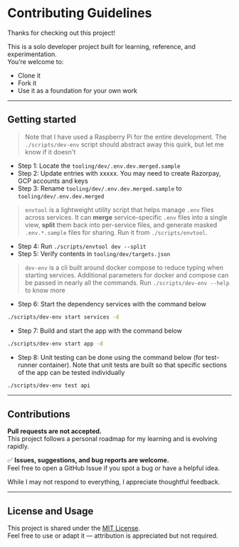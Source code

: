 # Contributing Guidelines

Thanks for checking out this project!

This is a solo developer project built for learning, reference, and experimentation.  
You’re welcome to:

- Clone it  
- Fork it  
- Use it as a foundation for your own work

---

## Getting started

> Note that I have used a Raspberry Pi for the entire development. The `./scripts/dev-env` script should abstract away this quirk, but let me know if it doesn't 

* Step 1: Locate the `tooling/dev/.env.dev.merged.sample`
* Step 2: Update entries with xxxxx. You may need to create Razorpay, GCP accounts and keys
* Step 3: Rename `tooling/dev/.env.dev.merged.sample` to `tooling/dev/.env.dev.merged`

> `envtool` is a lightweight utility script that helps manage `.env` files across services. It can **merge** service-specific `.env` files into a single view, **split** them back into per-service files, and generate masked `.env.*.sample` files for sharing. Run it from `./scripts/envtool`.

* Step 4: Run `./scripts/envtool dev --split`
* Step 5: Verify contents in `tooling/dev/targets.json`

> `dev-env` is a cli built around docker compose to reduce typing when starting services. Additional parameters for docker and compose can be passed in nearly all the commands. Run `./scripts/dev-env --help` to know more

* Step 6: Start the dependency services with the command below
```bash
./scripts/dev-env start services -d
```
* Step 7: Build and start the app with the command below
```bash
./scripts/dev-env start app -d
```
* Step 8: Unit testing can be done using the command below (for test-runner container). Note that unit tests are built so that specific sections of the app can be tested individually
```bash
./scripts/dev-env test api
```
---

## Contributions

**Pull requests are not accepted.**  
This project follows a personal roadmap for my learning and is evolving rapidly.

✅ **Issues, suggestions, and bug reports are welcome.**  
Feel free to open a GitHub Issue if you spot a bug or have a helpful idea.

While I may not respond to everything, I appreciate thoughtful feedback.

---

## License and Usage

This project is shared under the [MIT License](./LICENSE).  
Feel free to use or adapt it — attribution is appreciated but not required.
